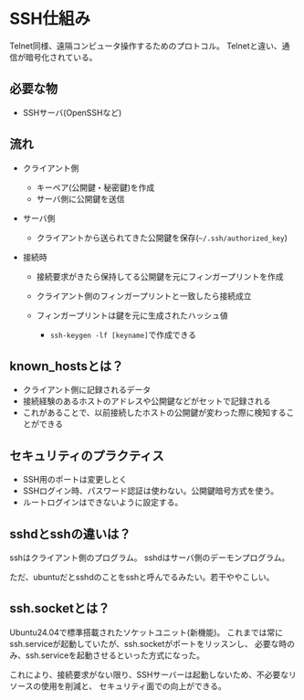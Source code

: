 # SSH仕組み

Telnet同様、遠隔コンピュータ操作するためのプロトコル。
Telnetと違い、通信が暗号化されている。

## 必要な物

- SSHサーバ(OpenSSHなど)

## 流れ

- クライアント側

  - キーペア(公開鍵・秘密鍵)を作成
  - サーバ側に公開鍵を送信

- サーバ側

  - クライアントから送られてきた公開鍵を保存(`~/.ssh/authorized_key`)

- 接続時

  - 接続要求がきたら保持してる公開鍵を元にフィンガープリントを作成
  - クライアント側のフィンガープリントと一致したら接続成立

  - フィンガープリントは鍵を元に生成されたハッシュ値
    - `ssh-keygen -lf [keyname]`で作成できる

## known_hostsとは？

- クライアント側に記録されるデータ
- 接続経験のあるホストのアドレスや公開鍵などがセットで記録される
- これがあることで、以前接続したホストの公開鍵が変わった際に検知することができる

## セキュリティのプラクティス

- SSH用のポートは変更しとく
- SSHログイン時、パスワード認証は使わない。公開鍵暗号方式を使う。
- ルートログインはできないように設定する。

## sshdとsshの違いは？

sshはクライアント側のプログラム。
sshdはサーバ側のデーモンプログラム。

ただ、ubuntuだとsshdのことをsshと呼んでるみたい。若干ややこしい。

## ssh.socketとは？

Ubuntu24.04で標準搭載されたソケットユニット(新機能)。
これまでは常にssh.serviceが起動していたが、ssh.socketがポートをリッスンし、
必要な時のみ、ssh.serviceを起動させるといった方式になった。

これにより、接続要求がない限り、SSHサーバーは起動しないため、不必要なリソースの使用を削減と、
セキュリティ面での向上ができる。
